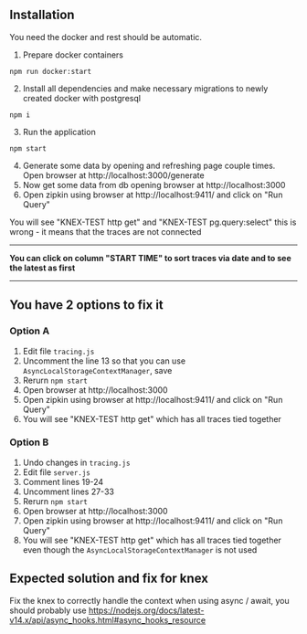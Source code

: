 ## Installation
You need the docker and rest should be automatic.

1. Prepare docker containers
```
npm run docker:start
```
2. Install all dependencies and make necessary migrations to newly created docker with postgresql
```
npm i
```
3. Run the application
```
npm start
```
4. Generate some data by opening and refreshing page couple times.
Open browser at http://localhost:3000/generate
5. Now get some data from db opening browser at http://localhost:3000
6. Open zipkin using browser at http://localhost:9411/ and click on "Run Query"

You will see "KNEX-TEST http get" and "KNEX-TEST pg.query:select" this is wrong - it means that the traces are not connected

---
**You can click on column "START TIME" to sort traces via date and to see the latest as first**

---
 
## You have 2 options to fix it
### Option A
1. Edit file `tracing.js`
2. Uncomment the line 13 so that you can use `AsyncLocalStorageContextManager`, save 
3. Rerurn `npm start` 
4. Open browser at http://localhost:3000
5. Open zipkin using browser at http://localhost:9411/ and click on "Run Query"
6. You will see "KNEX-TEST http get" which has all traces tied together 

### Option B
1. Undo changes in `tracing.js`
2. Edit file `server.js` 
3. Comment lines 19-24
4. Uncomment lines 27-33
5. Rerurn `npm start`  
6. Open browser at http://localhost:3000
7. Open zipkin using browser at http://localhost:9411/ and click on "Run Query"
8. You will see "KNEX-TEST http get" which has all traces tied together even though the `AsyncLocalStorageContextManager` is not used 

## Expected solution and fix for knex
Fix the knex to correctly handle the context when using async / await, you should probably use
https://nodejs.org/docs/latest-v14.x/api/async_hooks.html#async_hooks_resource
